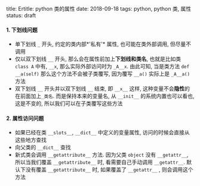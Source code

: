title: Ertitle: python 类的属性
date: 2018-09-18
tags: python, python 类, 属性
status: draft


#### 1. 下划线问题

* 单下划线 `_` 开头, 约定的类内部*'私有'* 属性, 也可能在类外部调用, 但尽量不调用
* 仅以双下划线 `__` 开头, 那么会在属性前加上**下划线和类名**, 也就是比如类 `class A` 中有, `__x`, 那么实际外部访问时为 `_A__x`. 由此可知, 当是类方法 `def __a(self)` 那么这个方法不会被子类覆写, 因为覆写 `__a()` 实际上是 `_A__a()` 方法
* 双下划线 `__` 开头并以双下划线 `__` 结束, 即 `__x__` 这样, 这种变量不会**隐性**的在前面加上`_类名`. 而是保持本来的变量名, 从 `__init__` 的系统内置也可以看也, 这是不变的, 所以我们可以在子类覆写这些方法

#### 2. 属性访问问题

* 如果已经在类 `__slots__`, `__dict__` 中定义的变量属性, 访问的时候会直接从这些地方查找
* 向父类的 `__dict__` 查找
* 新式类会调用 `__getattribute__` 方法. 因为父类 `object` 没有 `__getattr__`, 所以当我们覆盖 `__getattribute__` 时, 看需要自己手动调用 `__getattr__`. 默认下没有覆盖 `__getattribute__` 时, 如果覆盖了 `__getattr__` , 则会调用这个方法





